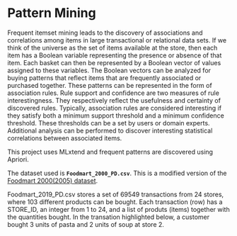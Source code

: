 # Pattern Mining

Frequent itemset mining leads to the discovery of associations and correlations among items in large transactional or relational data sets.
If we think of the universe as the set of items available at the store, then each item has a Boolean variable representing the presence or absence of that item. Each basket can then be represented by a Boolean vector of values assigned to these variables. The Boolean vectors can be analyzed for buying patterns that reflect items that are frequently associated or purchased together. These patterns can be represented in the form of association rules.
Rule support and confidence are two measures of rule interestingness. They respectively reflect the usefulness and certainty of discovered rules. Typically, association rules are considered interesting if they satisfy both a minimum support threshold and a minimum confidence threshold. These thresholds can be a set by users or domain experts. Additional analysis can be performed to discover interesting statistical correlations between associated items.

This project uses MLxtend and frequent patterns are discovered using Apriori.

The dataset used is **`Foodmart_2000_PD.csv`**. This is a modified version of the [Foodmart 2000(2005) dataset](https://github.com/neo4j-examples/neo4j-foodmart-dataset/tree/master/data). 

Foodmart_2019_PD.csv stores a set of 69549 transactions from 24 stores, where 103 different products can be bought. Each transaction (row) has a STORE_ID, an integer from 1 to 24, and a list of produts (items) together with the quantities bought. In the transation highlighted below, a customer bought 3 units of pasta and 2 units of soup at store 2.
